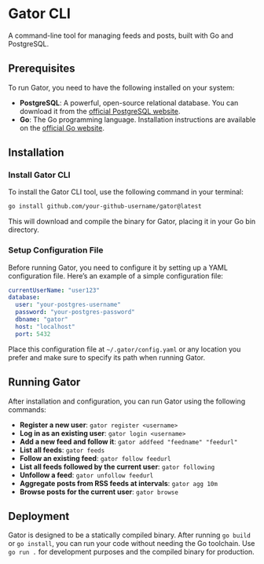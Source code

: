 # Gator CLI

A command-line tool for managing feeds and posts, built with Go and PostgreSQL.

## Prerequisites

To run Gator, you need to have the following installed on your system:

- **PostgreSQL**: A powerful, open-source relational database. You can download it from the [official PostgreSQL website](https://www.postgresql.org/download/).
- **Go**: The Go programming language. Installation instructions are available on the [official Go website](https://go.dev/doc/install).


## Installation

### Install Gator CLI

To install the Gator CLI tool, use the following command in your terminal:

```bash
go install github.com/your-github-username/gator@latest
```

This will download and compile the binary for Gator, placing it in your Go bin directory.

### Setup Configuration File

Before running Gator, you need to configure it by setting up a YAML configuration file. Here’s an example of a simple configuration file:

```yaml
currentUserName: "user123"
database:
  user: "your-postgres-username"
  password: "your-postgres-password"
  dbname: "gator"
  host: "localhost"
  port: 5432
```

Place this configuration file at `~/.gator/config.yaml` or any location you prefer and make sure to specify its path when running Gator.

## Running Gator

After installation and configuration, you can run Gator using the following commands:

- **Register a new user**: `gator register <username>`
- **Log in as an existing user**: `gator login <username>`
- **Add a new feed and follow it**: `gator addfeed "feedname" "feedurl"`
- **List all feeds**: `gator feeds`
- **Follow an existing feed**: `gator follow feedurl`
- **List all feeds followed by the current user**: `gator following`
- **Unfollow a feed**: `gator unfollow feedurl`
- **Aggregate posts from RSS feeds at intervals**: `gator agg 10m`
- **Browse posts for the current user**: `gator browse`


## Deployment

Gator is designed to be a statically compiled binary. After running `go build` or `go install`, you can run your code without needing the Go toolchain. Use `go run .` for development purposes and the compiled binary for production.
